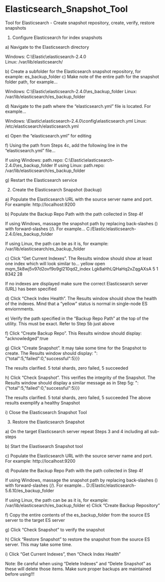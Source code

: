 # Elasticsearch_Snapshot_Tool
Tool for Elasticsearch - Create snapshot repository, create, verify, restore snapshots

1)	Configure Elasticsearch for index snapshots

a)	Navigate to the Elasticsearch directory

Windows: C:\Elastic\elasticsearch-2.4.0\
Linux: /var/lib/elasticsearch/

b)	Create a subfolder for the Elasticsearch snapshot repository, for example: es_backup_folder
c)	Make note of the entire path for the snapshot folder path, for example…

Windows: C:\Elastic\elasticsearch-2.4.0\es_backup_folder
Linux: /var/lib/elasticsearch/es_backup_folder

d)	Navigate to the path where the “elasticsearch.yml” file is located. For example…

Windows: <drive>\Elastic\elasticsearch-2.4.0\config\elasticsearch.yml
Linux: /etc/elasticsearch/elasticsearch.yml
 
e)	Open the “elasticsearch.yml” for editing

f)	Using the path from Steps 4c, add the following line in the “elasticsearch.yml” file…

If using Windows: path.repo: C:\Elastic\elasticsearch-2.4.0\es_backup_folder
If using Linux: path.repo: /var/lib/elasticsearch/es_backup_folder

g)	Restart the Elasticsearch service

2) Create the Elasticsearch Snapshot (backup)

a)	Populate the Elasticsearch URL with the source server name and port. For example: http://localhost:9200

b)	Populate the Backup Repo Path with the path collected in Step 4f

If using Windows, massage the snapshot path by replacing back-slashes (\) with forward-slashes (/). For example…
C:/Elastic/elasticsearch-2.4.0/es_backup_folder

If using Linux, the path can be as it is, for example: /var/lib/elasticsearch/es_backup_folder

c)	Click “Get Current Indexes”. The Results window should show at least one index which will look similar to…
 yellow open   mqm_5k8wj5v97d2ovf9o9gl210qd2_index Lgk8aHhLQHaHq2xZqgAXsA   5   1       8342           28 
 
If no indexes are displayed make sure the correct Elasticsearch server (URL) has been specified

d)	Click “Check Index Health”. The Results window should show the health of the indexes. Mind that a “yellow” status is normal in single-node ES enviornments.

e)	Verify the path specified in the “Backup Repo Path” at the top of the utility. This must be exact. Refer to Step 5b just above

f)	Click “Create Backup Repo”. This Results window should display: "acknowledged":true

g)	Click “Create Snapshot”. It may take some time for the Snapshot to create. The Results window should display: ":{"total":5,"failed":0,"successful":5}}}

The results clarified. 5 total shards, zero failed, 5 succeeded

h)	Click “Check Snapshot”. This verifies the integrity of the Snapshot. The Results window should display a similar message as in Step 5g: ":{"total":5,"failed":0,"successful":5}}}

The results clarified. 5 total shards, zero failed, 5 succeeded
The above results exemplify a healthy Snapshot

i)	Close the Elasticsearch Snapshot Tool

3) Restore the Elasticsearch Snapshot

a)	On the target Elasticsearch server repeat Steps 3 and 4 including all sub-steps

b)	 Start the Elastisearch Snapshot tool

c)	Populate the Elasticsearch URL with the source server name and port. For example: http://localhost:9200

d)	Populate the Backup Repo Path with the path collected in Step 4f

If using Windows, massage the snapshot path by replacing back-slashes (\) with forward-slashes (/). For example…
D:/Elastic/elasticsearch-5.6.10/es_backup_folder

If using Linux, the path can be as it is, for example: /var/lib/elasticsearch/es_backup_folder
e)	Click “Create Backup Repository”

f)	Copy the entire contents of the es_backup_folder from the source ES server to the target ES server

g)	Click “Check Snapshot” to verify the snapshot

h)	Click “Restore Snapshot” to restore the snapshot from the source ES server. This may take some time.

i)	Click “Get Current Indexes”, then “Check Index Health”

Note: Be careful when using “Delete Indexes” and “Delete Snapshot” as these will delete those items. Make sure proper backups are maintained before using!!!

